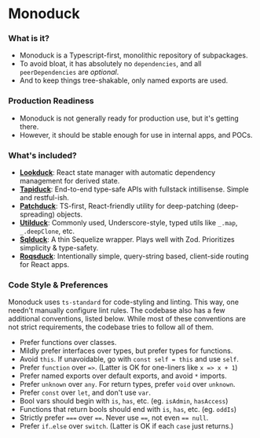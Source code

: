 # Monoduck

### What is it?

- Monoduck is a Typescript-first, monolithic repository of subpackages.
- To avoid bloat, it has absolutely no `dependencies`, and all `peerDependencies` are _optional_.
- And to keep things tree-shakable, only named exports are used.

### Production Readiness

- Monoduck is not generally ready for production use, but it's getting there.
- However, it should be stable enough for use in internal apps, and POCs.

### What's included?

- [**Lookduck**](/src/lookduck/README.md): React state manager with automatic dependency management for derived state.
- [**Tapiduck**](/src/tapiduck/README.md): End-to-end type-safe APIs with fullstack intillisense. Simple and restful-ish.
- [**Patchduck**](/src/patchduck/README.md): TS-first, React-friendly utility for deep-patching (deep-spreading) objects.
- [**Utilduck**](/src/utilduck/README.md): Commonly used, Underscore-style, typed utils like `_.map`, `_.deepClone`, etc.
- [**Sqlduck**](/src/sqlduck/README.md): A thin Sequelize wrapper. Plays well with Zod. Prioritizes simplicity & type-safety.
- [**Roqsduck**](/src/roqsduck/README.md): Intentionally simple, query-string based, client-side routing for React apps.

### Code Style & Preferences

Monoduck uses `ts-standard` for code-styling and linting. This way, one needn't manually configure lint rules. The codebase also has a few additional conventions, listed below. While most of these conventions are not strict requirements, the codebase tries to follow all of them.

- Prefer functions over classes.
- Mildly prefer interfaces over types, but prefer types for functions.
- Avoid `this`. If unavoidable, go with `const self = this` and use `self`.
- Prefer `function` over `=>`. (Latter is OK for one-liners like `x => x + 1`)
- Prefer named exports over default exports, and avoid `*` imports.
- Prefer `unknown` over `any`. For return types, prefer `void` over `unknown`.
- Prefer `const` over `let`, and don't use `var`.
- Bool vars should begin with `is`, `has`, etc. (eg. `isAdmin`, `hasAccess`)
- Functions that return bools should end with `is`, `has`, etc. (eg. `oddIs`)
- Strictly prefer `===` over `==`. Never use `==`, not even `== null`.
- Prefer `if`..`else` over `switch`. (Latter is OK if each `case` just returns.)
